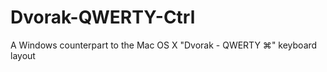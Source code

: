 Dvorak-QWERTY-Ctrl
==================

A Windows counterpart to the Mac OS X "Dvorak - QWERTY ⌘" keyboard layout